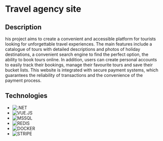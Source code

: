 # Travel agency site

## Description

<p> his project aims to create a convenient and accessible platform for tourists looking for unforgettable travel experiences. The main features include a catalogue of tours with detailed descriptions and photos of holiday 
destinations, a convenient search engine to find the perfect option, the ability to book tours online. In addition, users can create personal accounts to easily track their 
bookings, manage their favourite tours and save their bucket lists. This website is integrated with secure payment systems, which guarantees the reliability of transactions and the convenience of the payment process.</p>

## Technologies

- ![.NET](https://img.shields.io/badge/dotnet-8F2D97?style=for-the-badge&logo=dotnet&logoColor=white)
- ![VUE.JS](https://img.shields.io/badge/VUE.JS-1AC82F?style=for-the-badge&logo=vuedotjs&logoColor=white)
- ![MSSQL](https://img.shields.io/badge/MSSQL-red?style=for-the-badge&logo=dotnet&logoColor=white)
- ![REDIS](https://img.shields.io/badge/REDIS-FF0000?style=for-the-badge&logo=dotnet&logoColor=white)
- ![DOCKER](https://img.shields.io/badge/DOCKER-blue?style=for-the-badge&logo=Docker&logoColor=white)
- ![STRIPE](https://img.shields.io/badge/Stripe-2871EA?style=for-the-badge&logo=stripe&logoColor=white)
